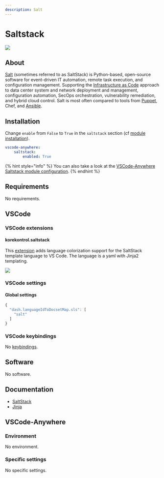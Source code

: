 ```yaml
---
description: Salt
---
```


# Saltstack

![](https://upload.wikimedia.org/wikipedia/commons/6/64/SaltStack_logo_blk_2k.png)

## About

[Salt](https://www.saltstack.com/) \(sometimes referred to as SaltStack\) is Python-based, open-source software for event-driven IT automation, remote task execution, and configuration management. Supporting the [Infrastructure as Code](https://en.wikipedia.org/wiki/Infrastructure_as_Code) approach to data center system and network deployment and management, configuration automation, SecOps orchestration, vulnerability remediation, and hybrid cloud control. Salt is most often compared to tools from [Puppet](https://vscode-anywhere.readthedocs.io/en/dev/modules/puppet.html#module-puppet), Chef, and [Ansible](https://vscode-anywhere.readthedocs.io/en/dev/modules/ansible.html#module-ansible).

## Installation

Change `enable` from `False` to `True` in the `saltstack` section \(cf [module installation](../install.md)\).

```yaml
vscode-anywhere:
    saltstack:
        enabled: True
```

{% hint style="info" %}
You can also take a look at the [VSCode-Anywhere Saltstack module configuration](https://github.com/gigi206/VSCode-Anywhere/blob/V2/salt/modules/saltstack/defaults.yaml).
{% endhint %}

## Requirements

No requirements.

## VSCode

### VSCode extensions

#### korekontrol.saltstack

This [extension](https://marketplace.visualstudio.com/items?itemName=korekontrol.saltstack) adds language colorization support for the SaltStack template language to VS Code. The language is a yaml with Jinja2 templating.

![](https://raw.githubusercontent.com/korekontrol/vscode-saltstack/master/example.png)

### VSCode settings

#### Global settings

```javascript
{
  "dash.languageIdToDocsetMap.sls": [
    "salt"
  ]
}
```

### VSCode keybindings

No [keybindings](https://code.visualstudio.com/docs/getstarted/keybindings).

## Software

No software.

## Documentation

* [SaltStack](https://github.com/Kapeli/feeds/blob/master/SaltStack.xml)
* [Jinja](https://github.com/Kapeli/feeds/blob/master/Jinja.xml)

## VSCode-Anywhere <a id="vscode-anywhere"></a>

### Environment <a id="environment"></a>

No environment.

### Specific settings <a id="specific-settings"></a>

No specific settings.


